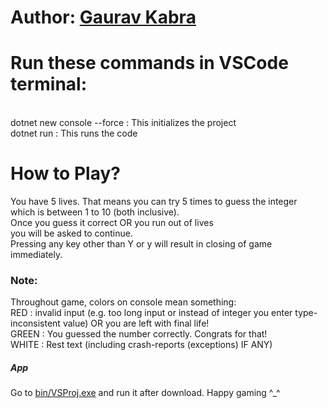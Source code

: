 # Author: [Gaurav Kabra](https://www.quora.com/profile/Gaurav-Kabra-23)

# Run these commands in VSCode terminal:
<br>
dotnet new console --force : This initializes the project
<br>
dotnet run : This runs the code


# How to Play?
You have 5 lives. That means you can try 5 times to guess the integer<br>
which is between 1 to 10 (both inclusive).<br>
Once you guess it correct OR you run out of lives<br>
you will be asked to continue. <br>
Pressing any key other than Y or y will result in closing of game immediately.
### Note:   
Throughout game, colors on console mean something:<br>
RED : invalid input (e.g. too long input or instead of integer you enter type-inconsistent value) OR you are left with final life!<br>
GREEN : You guessed the number correctly. Congrats for that!<br>
WHITE : Rest text (including crash-reports (exceptions) IF ANY)<br>

##### App
Go to [bin/VSProj.exe](https://github.com/gaurav-kabra-official/Guess-The-Number/blob/master/bin/Debug/netcoreapp3.1/CSProj.exe) and run it after download. Happy gaming ^_^

